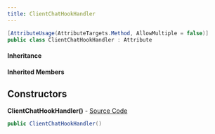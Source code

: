 ```yaml
---
title: ClientChatHookHandler
---
```


```csharp
[AttributeUsage(AttributeTargets.Method, AllowMultiple = false)]
public class ClientChatHookHandler : Attribute
```

#### Inheritance

#### Inherited Members

## Constructors

**ClientChatHookHandler()** - [Source Code](https://github.com/swiftly-solution/swiftlys2/blob/main/managed/src/SwiftlyS2.Shared/Modules/Commands/Attributes/ClientChatHookHandlerAttribute.cs#L5)

```csharp
public ClientChatHookHandler()
```

